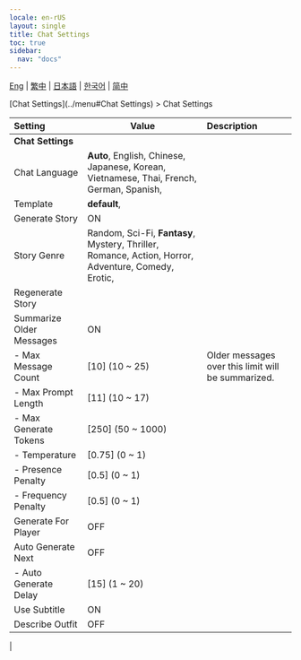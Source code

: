 ```yaml
---
locale: en-rUS
layout: single
title: Chat Settings
toc: true
sidebar:
  nav: "docs"
---
```

[Eng](/dancexr/menu/2025.4/chat/chat_settings) | [繁中](/tw/dancexr/menu/2025.4/chat/chat_settings) | [日本語](/jp/dancexr/menu/2025.4/chat/chat_settings) | [한국어](/kr/dancexr/menu/2025.4/chat/chat_settings) | [简中](/zh/dancexr/menu/2025.4/chat/chat_settings)

[Chat Settings](../menu#Chat Settings) > Chat Settings



| Setting | Value | Description |
| :--- | --- | :--- |
|**Chat Settings** | | 
| Chat Language | **Auto**, English, Chinese, Japanese, Korean, Vietnamese, Thai, French, German, Spanish,  |  |
| Template | **default**,  |  |
| Generate Story | ON | 
| Story Genre | Random, Sci-Fi, **Fantasy**, Mystery, Thriller, Romance, Action, Horror, Adventure, Comedy, Erotic,  |  |
| Regenerate Story || 
| Summarize Older Messages | ON | 
|- Max Message Count | [10] (10 ~ 25) | Older messages over this limit will be summarized.
|- Max Prompt Length | [11] (10 ~ 17) | 
|- Max Generate Tokens | [250] (50 ~ 1000) | 
|- Temperature | [0.75] (0 ~ 1) | 
|- Presence Penalty | [0.5] (0 ~ 1) | 
|- Frequency Penalty | [0.5] (0 ~ 1) | 
| Generate For Player | OFF | 
| Auto Generate Next | OFF | 
|- Auto Generate Delay | [15] (1 ~ 20) | 
| Use Subtitle | ON | 
| Describe Outfit | OFF | 
|
